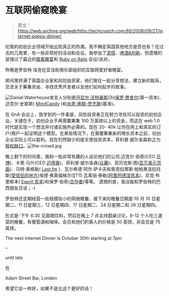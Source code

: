 # 互联网偷窥晚宴 

> 原文：<https://web.archive.org/web/http://techcrunch.com:80/2006/09/27/internet-peeps-dinner/>

伦敦的初创企业领域开始出现真正的热潮，我不确定英国其他地方是否也有？在过去的几周里，有一些非常好的活动和会议。我参加了[混搭](https://web.archive.org/web/20221003005957/http://uk.beta.techcrunch.com/2006/09/20/event-mashup-debate-on-digital-lifestyle-aggregators/hup)、[啤酒&创新](https://web.archive.org/web/20221003005957/http://uk.beta.techcrunch.com/2006/09/18/rss-its-dead-jim-or-can-we-ping-it-back-to-life/)，但遗憾的是错过了最近的[极客晚宴](https://web.archive.org/web/20221003005957/http://uk.beta.techcrunch.com/2006/09/22/geek-dinner-tonight/)和 [Ruby on Rails](https://web.archive.org/web/20221003005957/http://www.flickr.com/photos/pizzaonrails/sets/72157594284705387/) 会议/派对。

昨晚是罗伯特·洛克在亚当街俱乐部组织的互联网爱好者晚宴。

房间里挤满了英国企业家和风险投资家，他们聚在一起分享想法，建立新的联系，交流关于筹集资金、寻找优秀开发者以及他们如何起步的故事。

![Daniel Waterhouse](img/906e094a42ed6eebedd49c15edfb7313.png "Daniel Waterhouse")发言人分别是[丹尼尔·沃特豪斯](https://web.archive.org/web/20221003005957/http://www.3i.com/contacts/biographies/Daniel_Waterhouse.html)(3i)[保罗·费舍尔](https://web.archive.org/web/20221003005957/http://paulfisher.typepad.com/growth_technology_venture/)(第一资本)、迈克尔·史密斯( [MindCandy](https://web.archive.org/web/20221003005957/http://www.mindcandydesign.com/) )和[肖恩·塞顿-罗杰斯](https://web.archive.org/web/20221003005957/http://www.benchmark.com/europe/associates/seton-rogers.shtml)(基准)。

在 QnA 会议上，我学到的一件事是，风险投资者正在努力寻找可以投资的初创企业。关键在于，初创企业不再需要筹集 100 万英镑以上的资金，而这在 web 1.0 时代是实现一个想法并付诸实施所必需的。现在 20- 40k 让你在网上和真实的订户/用户一起证明这个模型。在某些情况下，在需要筹集新的增长资本之前，初创企业实际上可以盈利。现在仍然缺少的是天使投资资本，菲利普·威尔金森称之为[股权缺口](https://web.archive.org/web/20221003005957/http://blog.crowdstorm.com/?p=56)。![the-crowd.jpg](img/d563aa981ffe04e0dff009d965f1569f.png "the crowd.jpg")

晚上剩下的时间里，我和一些非常有趣的人谈论他们的公司:迈克尔·伯奇(CEO [贝博](https://web.archive.org/web/20221003005957/http://www.bebo.com/))、卡里·马什(CEO [迈德奥](https://web.archive.org/web/20221003005957/http://www.mydeo.com/))、菲利普·威尔金森([众筹](https://web.archive.org/web/20221003005957/http://www.crowdstorm.com/))、亚历克斯·图([百万美元页面](https://web.archive.org/web/20221003005957/http://www.milliondollarhomepage.com/))、马特·奥格勒( [Last.fm](https://web.archive.org/web/20221003005957/http://www.last.fm/) )、瓦尔希德·阿尔·萨卡夫和索克拉蒂斯·帕帕弗洛拉托斯([受信任的地方](https://web.archive.org/web/20221003005957/http://www.trustedplaces.com/))埃德·弗莱福格尔(【T15 瓦莱丽·泰勒([阿里阿德涅资本](https://web.archive.org/web/20221003005957/http://www.ariadnecapital.com/))、尼克·布里斯本( [Esprit 资本](https://web.archive.org/web/20221003005957/http://www.espritcp.com/team))和保罗·伯奇([合作者](https://web.archive.org/web/20221003005957/http://cominded.com/))等等。 遗憾的是，我没能和罗伯特的巴西朋友交谈；-)

罗伯特还定期经营一些规模较小的网络晚餐。接下来的晚餐日期是:10 月 10 日星期二、11 日星期三、12 日星期四、17 日星期二、24 日星期二和 26 日星期四。

形式是-下午 6:30 见面喝饮料，然后在晚上 7 点主持圆桌讨论，8-12 个人吃三道菜的晚餐，有葡萄酒和咖啡。会员和他们的客人的价格是 50 英镑，非会员是 75 英镑。

The next Internet Dinner is October 30th starting at 7pm

–

until late

在

Adam Street Bar, London

希望它会一样好，如果不是比这个更好的话！